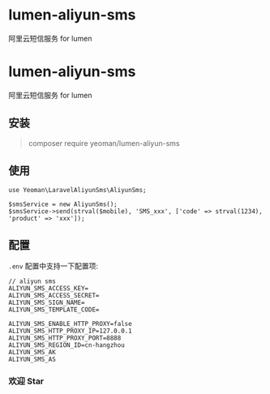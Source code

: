 # lumen-aliyun-sms
阿里云短信服务 for lumen

# lumen-aliyun-sms

阿里云短信服务 for lumen

## 安装

> composer require yeoman/lumen-aliyun-sms

## 使用

    use Yeoman\LaravelAliyunSms\AliyunSms;

    $smsService = new AliyunSms();
    $smsService->send(strval($mobile), 'SMS_xxx', ['code' => strval(1234), 'product' => 'xxx']);

## 配置

`.env` 配置中支持一下配置项:

    // aliyun sms
    ALIYUN_SMS_ACCESS_KEY=
	ALIYUN_SMS_ACCESS_SECRET=
	ALIYUN_SMS_SIGN_NAME=
	ALIYUN_SMS_TEMPLATE_CODE= 

	ALIYUN_SMS_ENABLE_HTTP_PROXY=false
	ALIYUN_SMS_HTTP_PROXY_IP=127.0.0.1
	ALIYUN_SMS_HTTP_PROXY_PORT=8888
	ALIYUN_SMS_REGION_ID=cn-hangzhou
	ALIYUN_SMS_AK
	ALIYUN_SMS_AS


### 欢迎 Star
